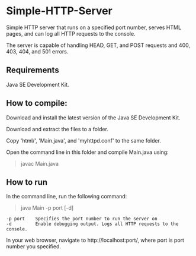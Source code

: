 # Simple-HTTP-Server

Simple HTTP server that runs on a specified port number, serves HTML pages, and can log all HTTP requests to the console.

The server is capable of handling HEAD, GET, and POST requests and 400, 403, 404, and 501 errors.

## Requirements

Java SE Development Kit.

## How to compile:

Download and install the latest version of the Java SE Development Kit.

Download and extract the files to a folder.

Copy 'html/', 'Main.java', and 'myhttpd.conf' to the same folder.

Open the command line in this folder and compile Main.java using:

> javac Main.java

## How to run

In the command line, run the following command:

> java Main -p port [-d]

```
-p port    Specifies the port number to run the server on
-d         Enable debugging output. Logs all HTTP requests to the console.
 ```
 
 In your web browser, navigate to http://localhost:port/, where port is port number you specified.
